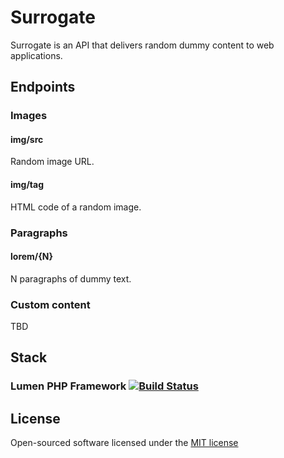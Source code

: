 # Surrogate

Surrogate is an API that delivers random dummy content to web applications.

## Endpoints

### Images

#### img/src

Random image URL.

#### img/tag

HTML code of a random image.

### Paragraphs

#### lorem/{N}

N paragraphs of dummy text.

### Custom content

TBD

## Stack

### Lumen PHP Framework [![Build Status](https://travis-ci.org/laravel/lumen-framework.svg)](https://travis-ci.org/laravel/lumen-framework)

## License

Open-sourced software licensed under the [MIT license](http://opensource.org/licenses/MIT)
